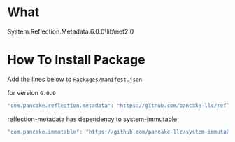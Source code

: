 # What
System.Reflection.Metadata.6.0.0\lib\net2.0


# How To Install Package

Add the lines below to `Packages/manifest.json`

for version `6.0.0`
```csharp
"com.pancake.reflection.metadata": "https://github.com/pancake-llc/reflection-metadata.git#6.0.0",
```

reflection-metadata has dependency to [system-immutable](https://github.com/pancake-llc/system-immutable)

```csharp
"com.pancake.immutable": "https://github.com/pancake-llc/system-immutable.git#6.0.0",
```